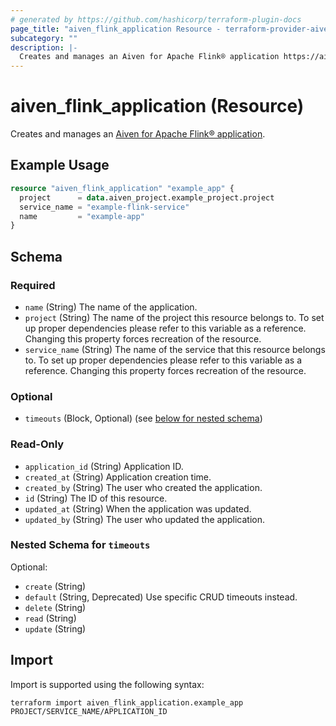 ```yaml
---
# generated by https://github.com/hashicorp/terraform-plugin-docs
page_title: "aiven_flink_application Resource - terraform-provider-aiven"
subcategory: ""
description: |-
  Creates and manages an Aiven for Apache Flink® application https://aiven.io/docs/products/flink/concepts/flink-applications.
---
```


# aiven_flink_application (Resource)

Creates and manages an [Aiven for Apache Flink® application](https://aiven.io/docs/products/flink/concepts/flink-applications).

## Example Usage

```terraform
resource "aiven_flink_application" "example_app" {
  project      = data.aiven_project.example_project.project
  service_name = "example-flink-service"
  name         = "example-app"
}
```

<!-- schema generated by tfplugindocs -->
## Schema

### Required

- `name` (String) The name of the application.
- `project` (String) The name of the project this resource belongs to. To set up proper dependencies please refer to this variable as a reference. Changing this property forces recreation of the resource.
- `service_name` (String) The name of the service that this resource belongs to. To set up proper dependencies please refer to this variable as a reference. Changing this property forces recreation of the resource.

### Optional

- `timeouts` (Block, Optional) (see [below for nested schema](#nestedblock--timeouts))

### Read-Only

- `application_id` (String) Application ID.
- `created_at` (String) Application creation time.
- `created_by` (String) The user who created the application.
- `id` (String) The ID of this resource.
- `updated_at` (String) When the application was updated.
- `updated_by` (String) The user who updated the application.

<a id="nestedblock--timeouts"></a>
### Nested Schema for `timeouts`

Optional:

- `create` (String)
- `default` (String, Deprecated) Use specific CRUD timeouts instead.
- `delete` (String)
- `read` (String)
- `update` (String)

## Import

Import is supported using the following syntax:

```shell
terraform import aiven_flink_application.example_app PROJECT/SERVICE_NAME/APPLICATION_ID
```
